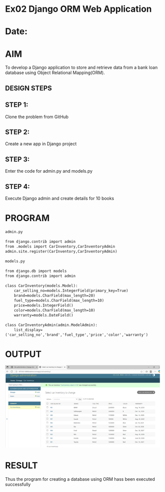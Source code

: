 # Ex02 Django ORM Web Application
# Date:
# AIM
To develop a Django application to store and retrieve data from a bank loan database using Object Relational Mapping(ORM).

## DESIGN STEPS
## STEP 1:
Clone the problem from GitHub

## STEP 2:
Create a new app in Django project

## STEP 3:
Enter the code for admin.py and models.py

## STEP 4:
Execute Django admin and create details for 10 books

# PROGRAM

``` 
admin.py 

from django.contrib import admin
from .models import CarInventory,CarInventoryAdmin
admin.site.register(CarInventory,CarInventoryAdmin)

models.py
 
from django.db import models
from django.contrib import admin 

class CarInventory(models.Model):
    car_selling_no=models.IntegerField(primary_key=True)
    brand=models.CharField(max_length=20)
    fuel_type=models.CharField(max_length=10)
    price=models.IntegerField()
    color=models.CharField(max_length=10)
    warranty=models.DateField()

class CarInventoryAdmin(admin.ModelAdmin):
    list_display=('car_selling_no','brand','fuel_type','price','color','warranty')
```
# OUTPUT
![alt text](<Screenshot 2025-09-21 181919.png>)



# RESULT
Thus the program for creating a database using ORM hass been executed successfully
